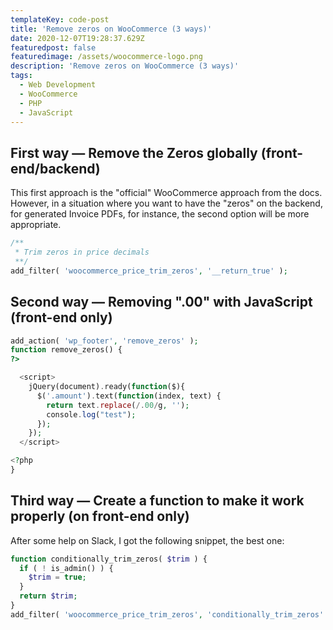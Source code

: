 ```yaml
---
templateKey: code-post
title: 'Remove zeros on WooCommerce (3 ways)'
date: 2020-12-07T19:28:37.629Z
featuredpost: false
featuredimage: /assets/woocommerce-logo.png
description: 'Remove zeros on WooCommerce (3 ways)'
tags:
  - Web Development
  - WooCommerce
  - PHP
  - JavaScript
---
```


## First way — Remove the Zeros globally (front-end/backend)

This first approach is the "official" WooCommerce approach from the docs. However, in a situation where you want to have the "zeros" on the backend, for generated Invoice PDFs, for instance, the second option will be more appropriate.

```php
/**
 * Trim zeros in price decimals
 **/
add_filter( 'woocommerce_price_trim_zeros', '__return_true' );
```

## Second way — Removing ".00" with JavaScript (front-end only)

```php
add_action( 'wp_footer', 'remove_zeros' );
function remove_zeros() {
?>

  <script>
    jQuery(document).ready(function($){
      $('.amount').text(function(index, text) {
        return text.replace(/.00/g, '');
        console.log("test");
      });
    });
  </script>

<?php
}
```

## Third way — Create a function to make it work properly (on front-end only)

After some help on Slack, I got the following snippet, the best one:

```php
function conditionally_trim_zeros( $trim ) {
  if ( ! is_admin() ) {
    $trim = true;
  }
  return $trim;
}
add_filter( 'woocommerce_price_trim_zeros', 'conditionally_trim_zeros' );
```
